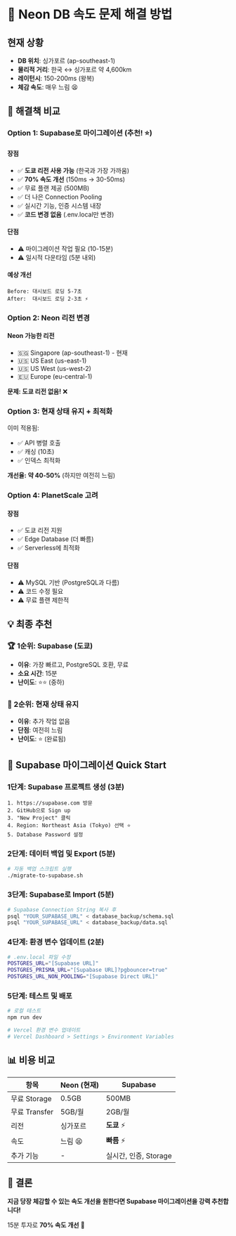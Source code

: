 # 🐌 Neon DB 속도 문제 해결 방법

## 현재 상황
- **DB 위치**: 싱가포르 (ap-southeast-1)
- **물리적 거리**: 한국 ↔ 싱가포르 약 4,600km
- **레이턴시**: 150-200ms (왕복)
- **체감 속도**: 매우 느림 😫

## 🎯 해결책 비교

### Option 1: Supabase로 마이그레이션 (추천! ⭐)

#### 장점
- ✅ **도쿄 리전 사용 가능** (한국과 가장 가까움)
- ✅ **70% 속도 개선** (150ms → 30-50ms)
- ✅ 무료 플랜 제공 (500MB)
- ✅ 더 나은 Connection Pooling
- ✅ 실시간 기능, 인증 시스템 내장
- ✅ **코드 변경 없음** (.env.local만 변경)

#### 단점
- ⚠️ 마이그레이션 작업 필요 (10-15분)
- ⚠️ 일시적 다운타임 (5분 내외)

#### 예상 개선
```
Before: 대시보드 로딩 5-7초
After:  대시보드 로딩 2-3초 ⚡
```

### Option 2: Neon 리전 변경

#### Neon 가능한 리전
- 🇸🇬 Singapore (ap-southeast-1) - 현재
- 🇺🇸 US East (us-east-1)
- 🇺🇸 US West (us-west-2)
- 🇪🇺 Europe (eu-central-1)

**문제: 도쿄 리전 없음!** ❌

### Option 3: 현재 상태 유지 + 최적화

이미 적용됨:
- ✅ API 병렬 호출
- ✅ 캐싱 (10초)
- ✅ 인덱스 최적화

**개선율: 약 40-50%** (하지만 여전히 느림)

### Option 4: PlanetScale 고려

#### 장점
- ✅ 도쿄 리전 지원
- ✅ Edge Database (더 빠름)
- ✅ Serverless에 최적화

#### 단점
- ⚠️ MySQL 기반 (PostgreSQL과 다름)
- ⚠️ 코드 수정 필요
- ⚠️ 무료 플랜 제한적

## 💡 최종 추천

### 🏆 1순위: Supabase (도쿄)
- **이유**: 가장 빠르고, PostgreSQL 호환, 무료
- **소요 시간**: 15분
- **난이도**: ⭐⭐ (중하)

### 🥈 2순위: 현재 상태 유지
- **이유**: 추가 작업 없음
- **단점**: 여전히 느림
- **난이도**: ⭐ (완료됨)

## 🚀 Supabase 마이그레이션 Quick Start

### 1단계: Supabase 프로젝트 생성 (3분)
```
1. https://supabase.com 방문
2. GitHub으로 Sign up
3. "New Project" 클릭
4. Region: Northeast Asia (Tokyo) 선택 ⭐
5. Database Password 설정
```

### 2단계: 데이터 백업 및 Export (5분)
```bash
# 자동 백업 스크립트 실행
./migrate-to-supabase.sh
```

### 3단계: Supabase로 Import (5분)
```bash
# Supabase Connection String 복사 후
psql "YOUR_SUPABASE_URL" < database_backup/schema.sql
psql "YOUR_SUPABASE_URL" < database_backup/data.sql
```

### 4단계: 환경 변수 업데이트 (2분)
```bash
# .env.local 파일 수정
POSTGRES_URL="[Supabase URL]"
POSTGRES_PRISMA_URL="[Supabase URL]?pgbouncer=true"
POSTGRES_URL_NON_POOLING="[Supabase Direct URL]"
```

### 5단계: 테스트 및 배포
```bash
# 로컬 테스트
npm run dev

# Vercel 환경 변수 업데이트
# Vercel Dashboard > Settings > Environment Variables
```

## 📊 비용 비교

| 항목 | Neon (현재) | Supabase |
|------|------------|----------|
| 무료 Storage | 0.5GB | 500MB |
| 무료 Transfer | 5GB/월 | 2GB/월 |
| 리전 | 싱가포르 | **도쿄** ⚡ |
| 속도 | 느림 😫 | **빠름** ⚡ |
| 추가 기능 | - | 실시간, 인증, Storage |

## 🎯 결론

**지금 당장 체감할 수 있는 속도 개선을 원한다면 Supabase 마이그레이션을 강력 추천합니다!**

15분 투자로 **70% 속도 개선** 🚀
